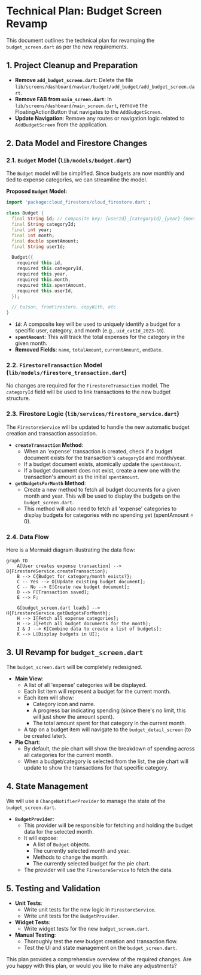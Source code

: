# Technical Plan: Budget Screen Revamp

This document outlines the technical plan for revamping the `budget_screen.dart` as per the new requirements.

## 1. Project Cleanup and Preparation

- **Remove `add_budget_screen.dart`**: Delete the file `lib/screens/dashboard/navbar/budget/add_budget/add_budget_screen.dart`.
- **Remove FAB from `main_screen.dart`**: In `lib/screens/dashboard/main_screen.dart`, remove the FloatingActionButton that navigates to the `AddBudgetScreen`.
- **Update Navigation**: Remove any routes or navigation logic related to `AddBudgetScreen` from the application.

## 2. Data Model and Firestore Changes

### 2.1. `Budget` Model (`lib/models/budget.dart`)

The `Budget` model will be simplified. Since budgets are now monthly and tied to expense categories, we can streamline the model.

**Proposed `Budget` Model:**

```dart
import 'package:cloud_firestore/cloud_firestore.dart';

class Budget {
  final String id; // Composite key: {userId}_{categoryId}_{year}-{month}
  final String categoryId;
  final int year;
  final int month;
  final double spentAmount;
  final String userId;

  Budget({
    required this.id,
    required this.categoryId,
    required this.year,
    required this.month,
    required this.spentAmount,
    required this.userId,
  });

  // toJson, fromFirestore, copyWith, etc.
}
```

- **`id`**: A composite key will be used to uniquely identify a budget for a specific user, category, and month (e.g., `uid_catId_2023-10`).
- **`spentAmount`**: This will track the total expenses for the category in the given month.
- **Removed Fields**: `name`, `totalAmount`, `currentAmount`, `endDate`.

### 2.2. `FirestoreTransaction` Model (`lib/models/firestore_transaction.dart`)

No changes are required for the `FirestoreTransaction` model. The `categoryId` field will be used to link transactions to the new budget structure.

### 2.3. Firestore Logic (`lib/services/firestore_service.dart`)

The `FirestoreService` will be updated to handle the new automatic budget creation and transaction association.

- **`createTransaction` Method**:
  - When an 'expense' transaction is created, check if a budget document exists for the transaction's `categoryId` and month/year.
  - If a budget document exists, atomically update the `spentAmount`.
  - If a budget document does not exist, create a new one with the transaction's amount as the initial `spentAmount`.
- **`getBudgetsForMonth` Method**:
  - Create a new method to fetch all budget documents for a given month and year. This will be used to display the budgets on the `budget_screen.dart`.
  - This method will also need to fetch all 'expense' categories to display budgets for categories with no spending yet (spentAmount = 0).

### 2.4. Data Flow

Here is a Mermaid diagram illustrating the data flow:

```mermaid
graph TD
    A[User creates expense transaction] --> B{FirestoreService.createTransaction};
    B --> C{Budget for category/month exists?};
    C -- Yes --> D[Update existing budget document];
    C -- No --> E[Create new budget document];
    D --> F[Transaction saved];
    E --> F;

    G[budget_screen.dart loads] --> H{FirestoreService.getBudgetsForMonth};
    H --> I[Fetch all expense categories];
    H --> J[Fetch all budget documents for the month];
    I & J --> K[Combine data to create a list of budgets];
    K --> L[Display budgets in UI];
```

## 3. UI Revamp for `budget_screen.dart`

The `budget_screen.dart` will be completely redesigned.

- **Main View**:
  - A list of all 'expense' categories will be displayed.
  - Each list item will represent a budget for the current month.
  - Each item will show:
    - Category icon and name.
    - A progress bar indicating spending (since there's no limit, this will just show the amount spent).
    - The total amount spent for that category in the current month.
  - A tap on a budget item will navigate to the `budget_detail_screen` (to be created later).
- **Pie Chart**:
  - By default, the pie chart will show the breakdown of spending across all categories for the current month.
  - When a budget/category is selected from the list, the pie chart will update to show the transactions for that specific category.

## 4. State Management

We will use a `ChangeNotifierProvider` to manage the state of the `budget_screen.dart`.

- **`BudgetProvider`**:
  - This provider will be responsible for fetching and holding the budget data for the selected month.
  - It will expose:
    - A list of `Budget` objects.
    - The currently selected month and year.
    - Methods to change the month.
    - The currently selected budget for the pie chart.
  - The provider will use the `FirestoreService` to fetch the data.

## 5. Testing and Validation

- **Unit Tests**:
  - Write unit tests for the new logic in `FirestoreService`.
  - Write unit tests for the `BudgetProvider`.
- **Widget Tests**:
  - Write widget tests for the new `budget_screen.dart`.
- **Manual Testing**:
  - Thoroughly test the new budget creation and transaction flow.
  - Test the UI and state management on the `budget_screen.dart`.

This plan provides a comprehensive overview of the required changes. Are you happy with this plan, or would you like to make any adjustments?